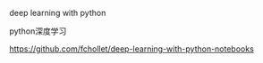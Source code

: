 deep learning with python

python深度学习

https://github.com/fchollet/deep-learning-with-python-notebooks